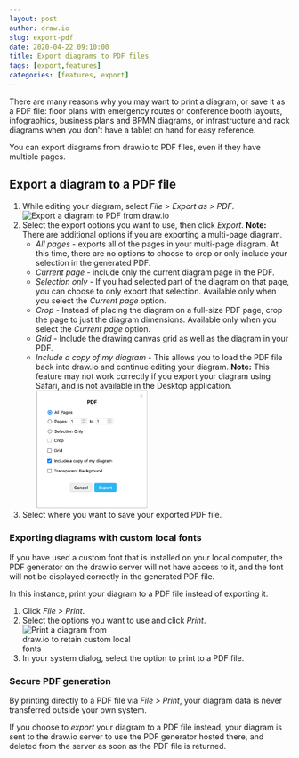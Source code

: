 ```yaml
---
layout: post
author: draw.io
slug: export-pdf
date: 2020-04-22 09:10:00
title: Export diagrams to PDF files
tags: [export,features]
categories: [features, export]
---
```


There are many reasons why you may want to print a diagram, or save it as a PDF file: floor plans with emergency routes or conference booth layouts, infographics, business plans and BPMN diagrams, or infrastructure and rack diagrams when you don't have a tablet on hand for easy reference.

You can export diagrams from draw.io to PDF files, even if they have multiple pages.

## Export a diagram to a PDF file

1. While editing your diagram, select _File > Export as > PDF_.
<br /><img src="/assets/img/blog/export-pdf.png" style="width=100%;max-width:400px;height:auto;" alt="Export a diagram to PDF from draw.io">
2. Select the export options you want to use, then click _Export_. **Note:** There are additional options if you are exporting a multi-page diagram.
   * _All pages_ - exports all of the pages in your multi-page diagram. At this time, there are no options to choose to crop or only include your selection in the generated PDF.
   * _Current page_ - include only the current diagram page in the PDF.
   * _Selection only_ - If you had selected part of the diagram on that page, you can choose to only export that selection. Available only when you select the _Current page_ option.
   * _Crop_ - Instead of placing the diagram on a full-size PDF page, crop the page to just the diagram dimensions. Available only when you select the _Current page_ option.
   * _Grid_ - Include the drawing canvas grid as well as the diagram in your PDF.
   * _Include a copy of my diagram_ - This allows you to load the PDF file back into draw.io and continue editing your diagram. **Note:** This feature may not work correctly if you export your diagram using Safari, and is not available in the Desktop application.
<br /><img src="/assets/img/blog/export-pdf-options.png" style="width=100%;max-width:200px;height:auto;" alt="The options available when exporting your diagram as a PDF file">
3. Select where you want to save your exported PDF file.

### Exporting diagrams with custom local fonts

If you have used a custom font that is installed on your local computer, the PDF generator on the draw.io server will not have access to it, and the font will not be displayed correctly in the generated PDF file.

In this instance, print your diagram to a PDF file instead of exporting it.

1. Click _File > Print_.
2. Select the options you want to use and click _Print_.
<br /><img src="/assets/img/blog/print-diagram-options.png" style="width=100%;max-width:200px;height:auto;" alt="Print a diagram from draw.io to retain custom local fonts">
3. In your system dialog, select the option to print to a PDF file.

### Secure PDF generation

By printing directly to a PDF file via _File > Print_, your diagram data is never transferred outside your own system.

If you choose to _export_ your diagram to a PDF file instead, your diagram is sent to the draw.io server to use the PDF generator hosted there, and deleted from the server as soon as the PDF file is returned.
